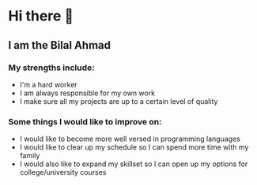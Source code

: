 # Hi there 👋
## I am the Bilal Ahmad
### My strengths include:
- I'm a hard worker
- I am always responsible for my own work
- I make sure all my projects are up to a certain level of quality
### Some things I would like to improve on:
- I would like to become more well versed in programming languages
- I would like to clear up my schedule so I can spend more time with my family
- I would also like to expand my skillset so I can open up  my options for college/university courses
